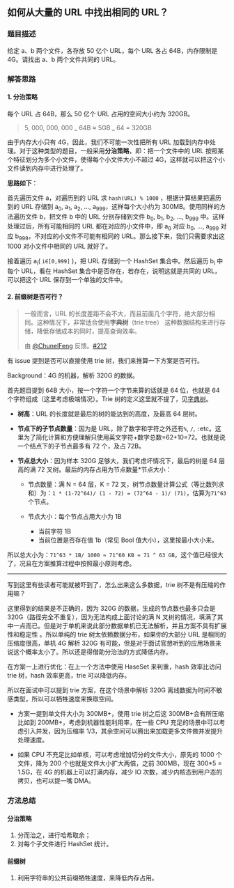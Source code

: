 ## 如何从大量的 URL 中找出相同的 URL？

### 题目描述

给定 a、b 两个文件，各存放 50 亿个 URL，每个 URL 各占 64B，内存限制是 4G。请找出 a、b 两个文件共同的 URL。

### 解答思路

#### 1. 分治策略

每个 URL 占 64B，那么 50 亿个 URL 占用的空间大小约为 320GB。

> 5, 000, 000, 000 _ 64B ≈ 5GB _ 64 = 320GB

由于内存大小只有 4G，因此，我们不可能一次性把所有 URL 加载到内存中处理。对于这种类型的题目，一般采用**分治策略**，即：把一个文件中的 URL 按照某个特征划分为多个小文件，使得每个小文件大小不超过 4G，这样就可以把这个小文件读到内存中进行处理了。

**思路如下**：

首先遍历文件 a，对遍历到的 URL 求 `hash(URL) % 1000` ，根据计算结果把遍历到的 URL 存储到 a<sub>0</sub>, a<sub>1</sub>, a<sub>2</sub>, ..., a<sub>999</sub>，这样每个大小约为 300MB。使用同样的方法遍历文件 b，把文件 b 中的 URL 分别存储到文件 b<sub>0</sub>, b<sub>1</sub>, b<sub>2</sub>, ..., b<sub>999</sub> 中。这样处理过后，所有可能相同的 URL 都在对应的小文件中，即 a<sub>0</sub> 对应 b<sub>0</sub>, ..., a<sub>999</sub> 对应 b<sub>999</sub>，不对应的小文件不可能有相同的 URL。那么接下来，我们只需要求出这 1000 对小文件中相同的 URL 就好了。

接着遍历 a<sub>i</sub>( `i∈[0,999]` )，把 URL 存储到一个 HashSet 集合中。然后遍历 b<sub>i</sub> 中每个 URL，看在 HashSet 集合中是否存在，若存在，说明这就是共同的 URL，可以把这个 URL 保存到一个单独的文件中。

#### 2. 前缀树是否可行？

> 一般而言，URL 的长度差距不会不大，而且前面几个字符，绝大部分相同。这种情况下，非常适合使用**字典树**（trie tree） 这种数据结构来进行存储，降低存储成本的同时，提高查询效率。
>
> 由 [@ChunelFeng](https://github.com/ChunelFeng) 反馈。[#212](https://github.com/doocs/advanced-java/issues/212)

有 issue 提到是否可以直接使用 trie 树，我们来推算一下方案是否可行。

Background：4G 的机器，解析 320G 的数据。

首先题目提到 64B 大小，按一个字符一个字节来算的话就是 64 位，也就是 64 个字符组成（这里考虑极端情况）。Trie 树的定义这里就不提了，见[字典树](https://doocs.github.io/leetcode/tags/#%E5%A4%9A%E7%BA%BF%E7%A8%8B)。

- **树高**：URL 的长度就是最后的树的能达到的高度，及最高 64 层树。

- **节点下的子节点数量**：因为是 URL，除了数字和字符之外还有`%`, `/`, `:`etc。这里为了简化计算和方便理解只使用英文字符+数字总数=62+10=72。也就是说一个结点下的子节点最多有 72 个，及占 72B。

- **节点总大小**：因为样本 320G 足够大，我们考虑坏情况下，最后的树是 64 层高的满 72 叉树。最后的内存占用为节点数量\*节点大小：

  - 节点数量：满 N = 64 层，K = 72 叉，树节点数量计算公式（等比数列求和）为：`1 * (1-72^64)/ (1 - 72) = (72^64 - 1)/ (71)`，估算为`71^63`个节点。

  - 节点大小：每个节点占用大小为 1B
    - 当前字符 1B
    - 当前位置是否存在值 1b（常见 Bool 值大小），这里按最小大小来。

所以总大小为：`71^63 * 1B/ 1000 ≈ 71^60 KB ≈ 71 ^ 63 GB`，这个值已经很大了，况且在方案推算过程中按照最小原则考虑。

---

写到这里有些读者可能就被吓到了，怎么出来这么多数据，trie 树不是有压缩的作用嘛？

这里得到的结果是不正确的，因为 320G 的数据，生成的节点数也最多只会是 320G（路径完全不重复），因为无法构成上面讨论的满 N 叉树的情况，填满了其中一点而已。但是对于单机来说此部分数据单机已无法解析，并且方案不具有扩展性和稳定性 。所以单纯的 trie 树太依赖数据分布，如果你的大部分 URL 是相同的压缩度很高，单机 4G 解析 320G 有可能，但是对于面试官想听到的应用场景来说这个概率太小了。所以还是得借助分治法的方式降低内存。

在方案一上进行优化：在上一个方法中使用 HaseSet 来判重，hash 效率比访问 trie 树，hash 效率更高，trie 可以降低内存。

所以在面试中可以提到 trie 方案，在这个场景中解析 320G 离线数据为时间不敏感类型，所以可以牺牲速度来换取空间。

- 方案一提到单文件大小为 300MB+，使用 trie 树之后这 300MB+会有所压缩比如到 200MB+，考虑到机器性能利用率，在一些 CPU 充足的场景中可以考虑引入并发，因为压缩率 1/3，其余空间可以腾出来加载更多文件做并发提升处理速度。

- 如果 CPU 不充足比如单核，可以考虑增加切分的文件大小，原先的 1000 个文件，降为 200 个也就是文件大小扩大两倍，之前 300MB，现在 300\*5 = 1.5G，在 4G 的机器上可以打满内存，减少 IO 次数，减少内核态到用户态的拷贝，也可以提一嘴 DMA。

### 方法总结

#### 分治策略

1. 分而治之，进行哈希取余；
1. 对每个子文件进行 HashSet 统计。

#### 前缀树

1. 利用字符串的公共前缀牺牲速度，来降低内存占用。

